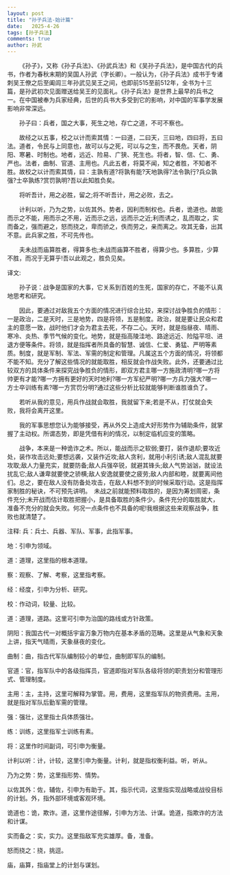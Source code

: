 ```yaml
---
layout: post
title: "孙子兵法-始计篇"
date:   2025-4-26
tags: [孙子兵法]
comments: true
author: 孙武
---
```


&emsp;&emsp;《孙子》，又称《孙子兵法》、《孙武兵法》和《吴孙子兵法》，是中国古代的兵书，作者为春秋末期的吴国人孙武（字长卿）。一般认为，《孙子兵法》成书于专诸刺吴王僚之后至阖闾三年孙武见吴王之间，也即前515至前512年，全书为十三篇，是孙武初次见面赠送给吴王的见面礼。《孙子兵法》是世界上最早的兵书之一。在中国被奉为兵家经典，后世的兵书大多受到它的影响，对中国的军事学发展影响非常深远。

<!-- more -->

&emsp;&emsp;孙子曰：兵者，国之大事，死生之地，存亡之道，不可不察也。

&emsp;&emsp;故经之以五事，校之以计而索其情：一曰道，二曰天，三曰地，四曰将，五曰法。道者，令民与上同意也，故可以与之死，可以与之生，而不畏危。天者，阴阳、寒暑、时制也。地者，远近、险易、广狭、死生也。将者，智、信、仁、勇、严也。法者，曲制、官道、主用也。凡此五者，将莫不闻，知之者胜，不知者不胜。故校之以计而索其情，曰：主孰有道?将孰有能?天地孰得?法令孰行?兵众孰强?士卒孰练?赏罚孰明?吾以此知胜负矣。

&emsp;&emsp;将听吾计，用之必胜，留之;将不听吾计，用之必败，去之。

&emsp;&emsp;计利以听，乃为之势，以佐其外。势者，因利而制权也。兵者，诡道也。故能而示之不能，用而示之不用，近而示之远，远而示之近;利而诱之，乱而取之，实而备之，强而避之，怒而挠之，卑而骄之，佚而劳之，亲而离之。攻其无备，出其不意。此兵家之胜，不可先传也。

&emsp;&emsp;夫未战而庙算胜者，得算多也;未战而庙算不胜者，得算少也。多算胜，少算不胜，而况于无算乎!吾以此观之，胜负见矣。

译文:

&emsp;&emsp;孙子说：战争是国家的大事，它关系到百姓的生死，国家的存亡，不能不认真地思考和研究。

&emsp;&emsp;因此，要通过对敌我五个方面的情况进行综合比较，来探讨战争胜负的情形：一是政治，二是天时，三是地势，四是将领，五是制度。政治，就是要让民众和君主的意愿一致，战时他们才会为君主去死，不存二心。天时，就是指昼夜、晴雨、寒冷、炎热、季节气候的变化。地势，就是指高陵洼地、路途远近、险隘平坦、进退方便等条件。将领，就是指挥者所具备的智慧、诚信、仁爱、勇猛、严明等素质。制度，就是军制、军法、军需的制定和管理。凡属这五个方面的情况，将领都不能不知。充分了解这些情况的就能取胜，相反就会作战失败。此外，还要通过比较双方的具体条件来探究战争胜负的情形，即双方君主哪一方施政清明?哪一方将帅更有才能?哪一方拥有更好的天时地利?哪一方军纪严明?哪一方兵力强大?哪一方士卒训练有素?哪一方赏罚分明?通过这些分析比较就能够判断谁胜谁负了。

&emsp;&emsp;若听从我的意见，用兵作战就会取胜，我就留下来;若是不从，打仗就会失败，我将会离开这里。

&emsp;&emsp;我的军事思想您认为能够接受，再从外交上造成大好形势作为辅助条件，就掌握了主动权。所谓态势，即是凭借有利的情况，以制定临机应变的策略。

&emsp;&emsp;战争，本来是一种诡诈之术。所以，能战而示之软弱;要打，装作退却;要攻近处，装作攻击远处;要想远袭，又装作近攻;敌人贪利，就用小利引诱;敌人混乱就要攻取;敌人力量充实，就要防备;敌人兵强卒锐，就避其锋头;敌人气势汹汹，就设法扰乱它;敌人谦卑就要使之骄横;敌人安逸就要使之疲劳;敌人内部和睦，就要离间他们。总之，要在敌人没有防备处攻击，在敌人料想不到的时候采取行动。这是指挥家制胜的秘诀，不可预先讲明。　未战之前就能预料取胜的，是因为筹划周密，条件充分;未开战而估计取胜把握小，是具备取胜的条件少。条件充分的取胜就大，准备不充分的就会失败。何况一点条件也不具备的呢!我根据这些来观察战争，胜败也就清楚了。

注释:
兵：兵士、兵器、军队、军事，此指军事。

地：引申为领域。

道：道理，这里指的根本道理。

察：观察、了解、考察，这里指考察。

经：经度，引申为分析、研究。

校：作动词，较量、比较。

道：道理，道路。这里可引申为治国的路线或方针政策。

阴阳：我国古代一对概括宇宙万象万物内在基本矛盾的范畴。这里是从气象和天象上讲，指天气晴雨，天象昼夜的变化。

曲制：曲，指古代军队编制较小的单位，曲制即军队的编制。

官道：官，指军队中的各级指挥员，官道即指对军队各级将领的职责划分和管理形式、管理制度。

主用：主，主持，这里可解释为掌管。用，费用，这里指军队的物资费用。主用，就是指对军队后勤军需的管理。

强：强壮，这里指士兵体质强壮。

练：训练，这里指军士训练有素。

将：这里作时间副词，可引申为衡量。

计利以听：计，计较，这里引申为衡量。计利，就是指权衡利益。听，听从。

乃为之势：势，这里指形势、情势。

以佐其外：佐，辅佐，引申为有助于。其，指示代词，这里指实现战略或战役目标的计划。外，指外部环境或客观环境。

诡道也：诡，欺诈。道，这里作途径解，引申为方法、计谋。诡道，指欺诈的方法和计谋。

实而备之：实，实力。这里指敌军充实雄厚。备，准备。

怒而挠之：挠，挑逗。

庙，庙算，指庙堂上的计划与谋划。
